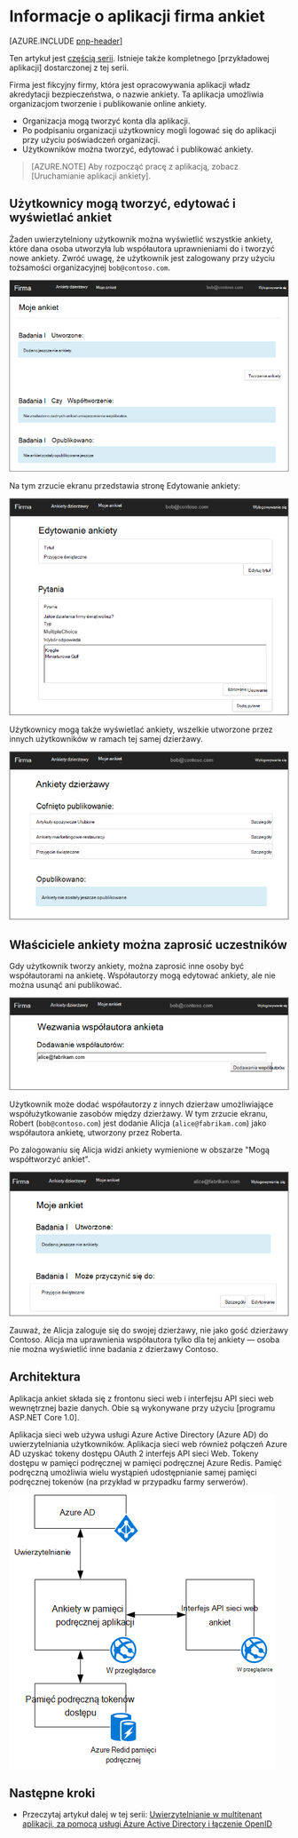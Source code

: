 <properties
   pageTitle="Informacje o aplikacji ankiet firma | Microsoft Azure"
   description="Omówienie aplikacji ankiet firma"
   services=""
   documentationCenter="na"
   authors="MikeWasson"
   manager="roshar"
   editor=""
   tags=""/>

<tags
   ms.service="guidance"
   ms.devlang="dotnet"
   ms.topic="article"
   ms.tgt_pltfrm="na"
   ms.workload="na"
   ms.date="05/23/2016"
   ms.author="mwasson"/>

# <a name="about-the-tailspin-surveys-application"></a>Informacje o aplikacji firma ankiet

[AZURE.INCLUDE [pnp-header](../../includes/guidance-pnp-header-include.md)]

Ten artykuł jest [częścią serii]. Istnieje także kompletnego [przykładowej aplikacji] dostarczonej z tej serii.

Firma jest fikcyjny firmy, która jest opracowywania aplikacji władz akredytacji bezpieczeństwa, o nazwie ankiety. Ta aplikacja umożliwia organizacjom tworzenie i publikowanie online ankiety.

- Organizacja mogą tworzyć konta dla aplikacji.
- Po podpisaniu organizacji użytkownicy mogli logować się do aplikacji przy użyciu poświadczeń organizacji.
- Użytkowników można tworzyć, edytować i publikować ankiety.

> [AZURE.NOTE] Aby rozpocząć pracę z aplikacją, zobacz [Uruchamianie aplikacji ankiety].

## <a name="users-can-create-edit-and-view-surveys"></a>Użytkownicy mogą tworzyć, edytować i wyświetlać ankiet

Żaden uwierzytelniony użytkownik można wyświetlić wszystkie ankiety, które dana osoba utworzyła lub współautora uprawnieniami do i tworzyć nowe ankiety. Zwróć uwagę, że użytkownik jest zalogowany przy użyciu tożsamości organizacyjnej `bob@contoso.com`.

![Aplikacja ankiet](media/guidance-multitenant-identity/surveys-screenshot.png)

Na tym zrzucie ekranu przedstawia stronę Edytowanie ankiety:

![Edytowanie ankiety](media/guidance-multitenant-identity/edit-survey.png)

Użytkownicy mogą także wyświetlać ankiety, wszelkie utworzone przez innych użytkowników w ramach tej samej dzierżawy.

![Ankiety dzierżawy](media/guidance-multitenant-identity/tenant-surveys.png)

## <a name="survey-owners-can-invite-contributors"></a>Właściciele ankiety można zaprosić uczestników

Gdy użytkownik tworzy ankiety, można zaprosić inne osoby być współautorami na ankietę. Współautorzy mogą edytować ankiety, ale nie można usunąć ani publikować.  

![Dodawanie współautorów](media/guidance-multitenant-identity/add-contributor.png)

Użytkownik może dodać współautorzy z innych dzierżaw umożliwiające współużytkowanie zasobów między dzierżawy. W tym zrzucie ekranu, Robert (`bob@contoso.com`) jest dodanie Alicja (`alice@fabrikam.com`) jako współautora ankietę, utworzony przez Roberta.

Po zalogowaniu się Alicja widzi ankiety wymienione w obszarze "Mogą współtworzyć ankiet".

![Ankiety trybu współautora](media/guidance-multitenant-identity/contributor.png)

Zauważ, że Alicja zaloguje się do swojej dzierżawy, nie jako gość dzierżawy Contoso. Alicja ma uprawnienia współautora tylko dla tej ankiety &mdash; osoba nie można wyświetlić inne badania z dzierżawy Contoso.

## <a name="architecture"></a>Architektura

Aplikacja ankiet składa się z frontonu sieci web i interfejsu API sieci web wewnętrznej bazie danych. Obie są wykonywane przy użyciu [programu ASP.NET Core 1.0].

Aplikacja sieci web używa usługi Azure Active Directory (Azure AD) do uwierzytelniania użytkowników. Aplikacja sieci web również połączeń Azure AD uzyskać tokeny dostępu OAuth 2 interfejs API sieci Web. Tokeny dostępu w pamięci podręcznej w pamięci podręcznej Azure Redis. Pamięć podręczną umożliwia wielu wystąpień udostępnianie samej pamięci podręcznej tokenów (na przykład w przypadku farmy serwerów).

![Architektura](media/guidance-multitenant-identity/architecture.png)

## <a name="next-steps"></a>Następne kroki

- Przeczytaj artykuł dalej w tej serii: [Uwierzytelnianie w multitenant aplikacji, za pomocą usługi Azure Active Directory i łączenie OpenID][authentication]

<!-- Links -->

[authentication]: guidance-multitenant-identity-authenticate.md
[częścią serii]: guidance-multitenant-identity.md
[Uruchamianie aplikacji ankiet]: https://github.com/Azure-Samples/guidance-identity-management-for-multitenant-apps/blob/master/docs/running-the-app.md
[Podstawowe ASP.NET 1.0]: https://docs.asp.net/en/latest/
[Przykładowa aplikacja]: https://github.com/Azure-Samples/guidance-identity-management-for-multitenant-apps

